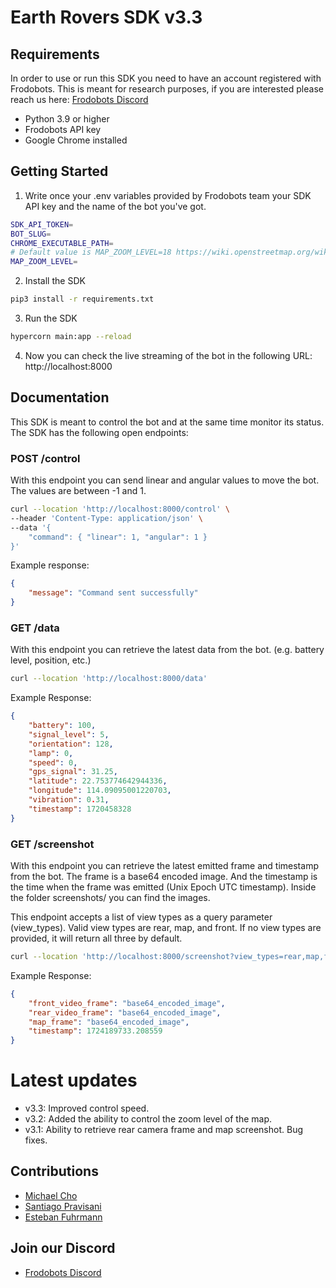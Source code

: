# Earth Rovers SDK v3.3

## Requirements

In order to use or run this SDK you need to have an account registered with Frodobots. This is meant for research purposes, if you are interested please reach us here: [Frodobots Discord](https://discord.com/invite/AUegJCJwyb)

- Python 3.9 or higher
- Frodobots API key
- Google Chrome installed

## Getting Started

1. Write once your .env variables provided by Frodobots team your SDK API key and the name of the bot you've got.

```bash
SDK_API_TOKEN=
BOT_SLUG=
CHROME_EXECUTABLE_PATH=
# Default value is MAP_ZOOM_LEVEL=18 https://wiki.openstreetmap.org/wiki/Zoom_levels
MAP_ZOOM_LEVEL=
```

2. Install the SDK

```bash
pip3 install -r requirements.txt
```

3. Run the SDK

```bash
hypercorn main:app --reload
```

4. Now you can check the live streaming of the bot in the following URL: http://localhost:8000

## Documentation

This SDK is meant to control the bot and at the same time monitor its status. The SDK has the following open endpoints:

### POST /control

With this endpoint you can send linear and angular values to move the bot. The values are between -1 and 1.

```bash
curl --location 'http://localhost:8000/control' \
--header 'Content-Type: application/json' \
--data '{
    "command": { "linear": 1, "angular": 1 }
}'
```

Example response:

```JSON
{
    "message": "Command sent successfully"
}
```

### GET /data

With this endpoint you can retrieve the latest data from the bot. (e.g. battery level, position, etc.)

```bash
curl --location 'http://localhost:8000/data'
```

Example Response:

```JSON
{
    "battery": 100,
    "signal_level": 5,
    "orientation": 128,
    "lamp": 0,
    "speed": 0,
    "gps_signal": 31.25,
    "latitude": 22.753774642944336,
    "longitude": 114.09095001220703,
    "vibration": 0.31,
    "timestamp": 1720458328
}
```

### GET /screenshot

With this endpoint you can retrieve the latest emitted frame and timestamp from the bot. The frame is a base64 encoded image. And the timestamp is the time when the frame was emitted (Unix Epoch UTC timestamp).
Inside the folder screenshots/ you can find the images.

This endpoint accepts a list of view types as a query parameter (view_types). Valid view types are rear, map, and front. If no view types are provided, it will return all three by default.

```bash
curl --location 'http://localhost:8000/screenshot?view_types=rear,map,front'
```

Example Response:

```JSON
{
    "front_video_frame": "base64_encoded_image",
    "rear_video_frame": "base64_encoded_image",
    "map_frame": "base64_encoded_image",
    "timestamp": 1724189733.208559
}
```

# Latest updates

- v3.3: Improved control speed.
- v3.2: Added the ability to control the zoom level of the map.
- v3.1: Ability to retrieve rear camera frame and map screenshot. Bug fixes.

## Contributions

- [Michael Cho](mailto:michael.cho@frodobots.com)
- [Santiago Pravisani](mailto:santiago.pravisani@frodobots.com)
- [Esteban Fuhrmann](mailto:esteban.fuhrmann@frodobots.com)

## Join our Discord

- [Frodobots Discord](https://discord.com/invite/AUegJCJwyb)

